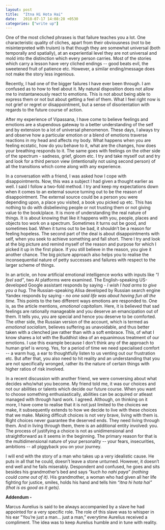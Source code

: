 ```yaml
---
layout: post
title:  "Itna Hi Hota Hai"
date:   2018-07-17 14:08:28 +0530
categories: ["write up"]
---
```

One of the most cliched phrases is that failure teaches you a lot. One characteristic quality of cliches, apart from their obviousness (not to be misinterpreted with truism) is that though they are somewhat universal (both temporally and spatially), at an experiential level they are not universal and mold into the distinction which every person carries. Most of the stories which carry a lesson have very cliched endings -- good beats evil, the sweetened fruit of patience etc. However, a similar ending/message does not make the story less ingenious. 

Recently, I had one of the bigger failures I have ever been through. I am confused as to how to feel about it. My natural disposition does not allow me to instantaneously react to emotions. This is not about being able to express them or not but about getting a feel of them. What I feel right now is not grief or regret or disappointment, but a sense of disorientation with regards to the future course of action. 

After my experience of Vipassana, I have come to believe feelings and emotions are a stupendous gateway to a better understanding of the self and by extension to a lot of universal phenomenon. These days, I always try and observe how a particular emotion or a blend of emotions traverse reactions in my head and affects my body. What happens when you are feeling ecstatic, how do you behave to it, what are the changes, how does your breathing responds to it. The same goes with feelings on the other side of the spectrum - sadness, grief, gloom etc. I try and take myself out and try and look for a third person view (intentionally not using second person) of all the transitions which come along with any experience. 

In a conversation with a friend, I was asked how I cope with disappointments. Now, this was a subject I had given a thought earlier as well. I said I follow a two-fold method. I try and keep my expectations down when it comes to an external source turning out to be the reason of  disappointment. The external source could be a person you were depending upon, a place you visited, a book you picked up etc. This has nothing to do with disbelieving people or not trusting them or not giving value to the book/place. It is more of understanding the real nature of things. It is about knowing that like it happens with you, people, places and objects too work on a spectrum. Sometimes it turns out be good, and sometimes bad. When it turns out to be bad, it shouldn’t be a reason for feeling hopeless. 
The second part of the deal is about disappointments with self, when you seek to achieve something and fall short. There I try and look at the big picture and remind myself of the reason and purpose for which I picked it up in the first place. If you still believe in the reason, you give it another chance. The big picture approach also helps you to realise the inconsequential nature of petty successes and failures with respect to the larger scheme of things. 

In an article, on how artificial emotional intelligence works with inputs like *“I feel sad”*,  two AI platforms were examined. The English-speaking US-developed Google assistant responds by saying - *I wish I had arms to give you a hug*. The Russian-speaking Alisa developed by Russian search engine Yandex responds by saying - *no one said life was about having fun all the time.* This points to the two different ways emotions are responded to. One is, as the article mentions, *emotional capitalism*. Here, it is believed that sad feelings are rationally manageable and you deserve an emancipation out of them. It tells you, you are special and hence you deserve to be comforted. The other side, the Russian version of the account, which is termed as *emotional socialism*, believes suffering as unavoidable, and thus better taken with a clenched jaw rather than with a soft embrace. This, of what I know shares a lot with the Buddhist idea of an equanimous treatment of our emotions. I use this example because I don’t think any of the approach to human grief is wrong. Yes, for a period of time we need specialised comfort -- a warm hug, a ear to thoughtfully listen to us venting out our frustration etc. But after that, you also need to hit reality and an understanding that you are not specifically wronged, rather its the nature of certain things with higher ratios of risk involved. 

In a recent discussion with another friend, we were conversing about what decides who/what you become. My friend told me, it was our choices and not our abilities or talents which decide our future course. When you want to choose something enthusiastically, abilities can be acquired or atleast managed with through hard work. I agreed. Although, on thinking on it more, I have come to realise that it is not just limited to the choices we make, it subsequently extends to how we decide to live with these choices that we make. Making difficult choices is not very brave, living with them is. Right choices never guarantee the deserved ends. They need living through them. And in living through them, there is an additional entity involved: you. The process of justifying a choice is not as unidimensional and straightforward as it seems in the beginning. The primary reason for that is the multidimensional nature of your personality -- your fears, insecurities, ambitions -- all piggyback you on your journey. 

I will end with the story of a man who takes up a very idealistic cause. He puts in all that he could, doesn’t leave a stone unturned. However, it doesn’t end well and he fails miserably. Despondent and confused, he goes and sits besides his grandmother’s bed and says *“kuch ho nahi paya” (nothing could come out of it).* His grandmother, a woman who had given all her life fighting for justice, smiles, holds his hand and tells him *“itna hi hota hai” (that is as good as it gets).* 

**Addendum -** 

Marcus Aurelius is said to be always accompanied by a slave he had appointed for a very specific role. The role of this slave was to whisper in his ear "You’re just a man… just a man,” everytime Aurelius received a compliment. The idea was to keep Aurelius humble and in tune with reality.



